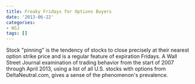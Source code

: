 ```yaml
---
title: Freaky Fridays for Options Buyers
date: '2013-06-22'
categories:
- WSJ
tags: []
---
```

Stock "pinning" is the tendency of stocks to close precisely at their nearest option strike price and is a regular feature of expiration Fridays. A Wall Street Journal examination of trading behavior from the start of 2007 through April 2013, using a list of all U.S. stocks with options from DeltaNeutral.com, gives a sense of the phenomenon's prevalence.